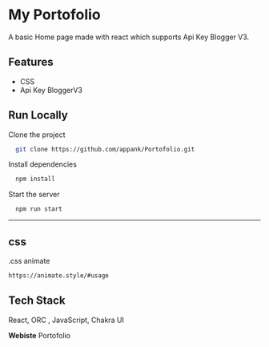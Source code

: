 
# My Portofolio

A basic Home page made with react which supports  Api Key Blogger V3.


## Features

- CSS
- Api Key BloggerV3



## Run Locally

Clone the project

```bash
  git clone https://github.com/appank/Portofolio.git
```


Install dependencies

```bash
  npm install
```

Start the server

```bash
  npm run start
```

----------------------------------------------------------------
## css


.css animate

```bash
https://animate.style/#usage
```


## Tech Stack

React, ORC , JavaScript, Chakra UI

**Webiste** Portofolio

